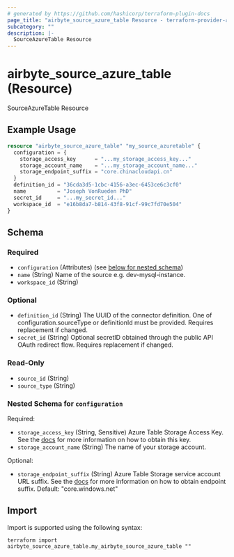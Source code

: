 ```yaml
---
# generated by https://github.com/hashicorp/terraform-plugin-docs
page_title: "airbyte_source_azure_table Resource - terraform-provider-airbyte"
subcategory: ""
description: |-
  SourceAzureTable Resource
---
```


# airbyte_source_azure_table (Resource)

SourceAzureTable Resource

## Example Usage

```terraform
resource "airbyte_source_azure_table" "my_source_azuretable" {
  configuration = {
    storage_access_key      = "...my_storage_access_key..."
    storage_account_name    = "...my_storage_account_name..."
    storage_endpoint_suffix = "core.chinacloudapi.cn"
  }
  definition_id = "36cda3d5-1cbc-4156-a3ec-6453ce6c3cf0"
  name          = "Joseph VonRueden PhD"
  secret_id     = "...my_secret_id..."
  workspace_id  = "e16b8da7-b814-43f8-91cf-99c7fd70e504"
}
```

<!-- schema generated by tfplugindocs -->
## Schema

### Required

- `configuration` (Attributes) (see [below for nested schema](#nestedatt--configuration))
- `name` (String) Name of the source e.g. dev-mysql-instance.
- `workspace_id` (String)

### Optional

- `definition_id` (String) The UUID of the connector definition. One of configuration.sourceType or definitionId must be provided. Requires replacement if changed.
- `secret_id` (String) Optional secretID obtained through the public API OAuth redirect flow. Requires replacement if changed.

### Read-Only

- `source_id` (String)
- `source_type` (String)

<a id="nestedatt--configuration"></a>
### Nested Schema for `configuration`

Required:

- `storage_access_key` (String, Sensitive) Azure Table Storage Access Key. See the <a href="https://docs.airbyte.com/integrations/sources/azure-table">docs</a> for more information on how to obtain this key.
- `storage_account_name` (String) The name of your storage account.

Optional:

- `storage_endpoint_suffix` (String) Azure Table Storage service account URL suffix. See the <a href="https://docs.airbyte.com/integrations/sources/azure-table">docs</a> for more information on how to obtain endpoint suffix. Default: "core.windows.net"

## Import

Import is supported using the following syntax:

```shell
terraform import airbyte_source_azure_table.my_airbyte_source_azure_table ""
```
